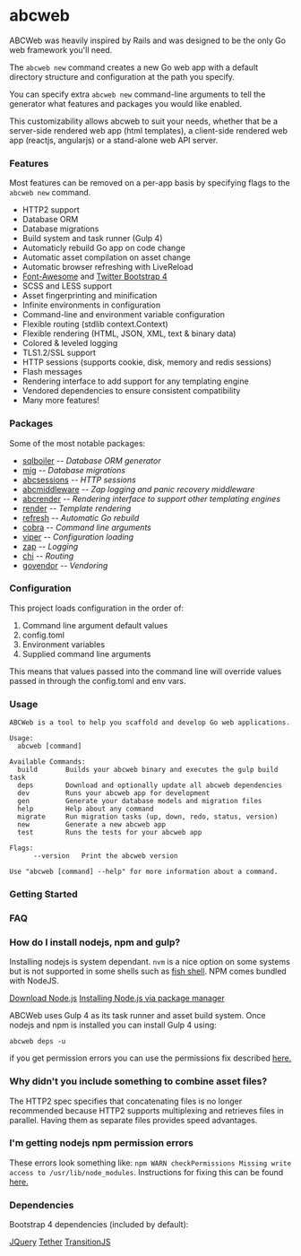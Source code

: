 # abcweb

ABCWeb was heavily inspired by Rails and was designed to be the only Go web framework you'll need.

The `abcweb new` command creates a new Go web app with a default directory
structure and configuration at the path you specify.

You can specify extra `abcweb new` command-line arguments to tell the generator 
what features and packages you would like enabled.

This customizability allows abcweb to suit your needs, whether that be a 
server-side rendered web app (html templates), a client-side rendered 
web app (reactjs, angularjs) or a stand-alone web API server.

### Features

Most features can be removed on a per-app basis by specifying
flags to the `abcweb new` command.

* HTTP2 support
* Database ORM
* Database migrations
* Build system and task runner (Gulp 4)
* Automaticly rebuild Go app on code change
* Automatic asset compilation on asset change
* Automatic browser refreshing with LiveReload
* [Font-Awesome](http://fontawesome.io/) and [Twitter Bootstrap 4](https://v4-alpha.getbootstrap.com/)
* SCSS and LESS support
* Asset fingerprinting and minification
* Infinite environments in configuration
* Command-line and environment variable configuration
* Flexible routing (stdlib context.Context) 
* Flexible rendering (HTML, JSON, XML, text & binary data)
* Colored & leveled logging 
* TLS1.2/SSL support
* HTTP sessions (supports cookie, disk, memory and redis sessions) 
* Flash messages 
* Rendering interface to add support for any templating engine
* Vendored dependencies to ensure consistent compatibility 
* Many more features!

### Packages

Some of the most notable packages:

* [sqlboiler](https://github.com/vattle/sqlboiler) *-- Database ORM generator*
* [mig](https://github.com/volatiletech/mig) *-- Database migrations*
* [abcsessions](https://github.com/volatiletech/abcsessions) *-- HTTP sessions*
* [abcmiddleware](https://github.com/volatiletech/abcmiddleware) *-- Zap logging and panic recovery middleware*
* [abcrender](https://github.com/volatiletech/abcrender) *-- Rendering interface to support other templating engines*
* [render](https://github.com/unrolled/render) *-- Template rendering*
* [refresh](https://github.com/markbates/refresh) *-- Automatic Go rebuild*
* [cobra](https://github.com/spf13/cobra) *-- Command line arguments*
* [viper](https://github.com/spf13/viper) *-- Configuration loading*
* [zap](https://github.com/uber-go/zap) *-- Logging* 
* [chi](https://github.com/pressly/chi) *-- Routing*
* [govendor](github.com/kardianos/govendor) *-- Vendoring*

### Configuration

This project loads configuration in the order of:

1. Command line argument default values
2. config.toml
3. Environment variables
4. Supplied command line arguments

This means that values passed into the command line will
override values passed in through the config.toml and env vars.

### Usage

```
ABCWeb is a tool to help you scaffold and develop Go web applications.

Usage:
  abcweb [command]

Available Commands:
  build       Builds your abcweb binary and executes the gulp build task
  deps        Download and optionally update all abcweb dependencies
  dev         Runs your abcweb app for development
  gen         Generate your database models and migration files
  help        Help about any command
  migrate     Run migration tasks (up, down, redo, status, version)
  new         Generate a new abcweb app
  test        Runs the tests for your abcweb app

Flags:
      --version   Print the abcweb version

Use "abcweb [command] --help" for more information about a command.
```

### Getting Started

### FAQ

### How do I install nodejs, npm and gulp?

Installing nodejs is system dependant. `nvm` is a nice option on some systems
but is not supported in some shells such as [fish shell](https://fishshell.com/).
NPM comes bundled with NodeJS.

[Download Node.js](https://nodejs.org/en/download/)
[Installing Node.js via package manager](https://nodejs.org/en/download/package-manager/)


ABCWeb uses Gulp 4 as its task runner and asset build system. Once nodejs and 
npm is installed you can install Gulp 4 using:

`abcweb deps -u`

if you get permission errors you can use the permissions fix described [here.](https://docs.npmjs.com/getting-started/fixing-npm-permissions)

### Why didn't you include something to combine asset files?

The HTTP2 spec specifies that concatenating files is no longer recommended
because HTTP2 supports multiplexing and retrieves files in parallel. Having
them as separate files provides speed advantages.

### I'm getting nodejs npm permission errors

These errors look something like: `npm WARN checkPermissions Missing write access to /usr/lib/node_modules`.
Instructions for fixing this can be found [here.](https://docs.npmjs.com/getting-started/fixing-npm-permissions)

### Dependencies

Bootstrap 4 dependencies (included by default):

[JQuery](https://jquery.com/)
[Tether](http://tether.io/)
[TransitionJS](http://transitionjs.org/)

